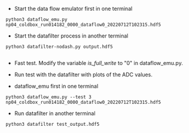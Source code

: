 * Start the data flow emulator first in one terminal

```
python3 dataflow_emu.py np04_coldbox_run014182_0000_dataflow0_20220712T102315.hdf5

```
* Start the datafilter process in another terminal

```
python3 datafilter-nodash.py output.hdf5
 
```

* Fast test. Modify the variable *is_full_write* to "0" in dataflow_emu.py.


* Run test with the datafilter with plots of the ADC values.

 * dataflow_emu first in one terminal
  ```
  python3 dataflow_emu.py --test 3 np04_coldbox_run014182_0000_dataflow0_20220712T102315.hdf5
  
  ```
  * Run datafilter in another terminal

  ```
  python3 datafilter test_output.hdf5

  ```

